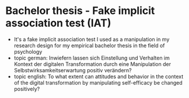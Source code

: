 # Bachelor thesis - Fake implicit association test (IAT)

- It's a fake implicit association test I used as a manipulation in my research design for my empirical bachelor thesis in the field of psychology
- topic german: Inwiefern lassen sich Einstellung und Verhalten im Kontext der digitalen Transformation durch eine Manipulation der Selbstwirksamkeitserwartung positiv verändern?
- topic english: To what extent can attitudes and behavior in the context of the digital transformation by manipulating self-efficacy be changed positively?
